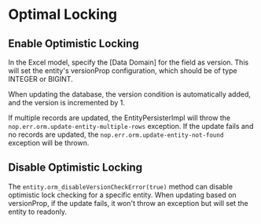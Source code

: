 # Optimal Locking

## Enable Optimistic Locking

In the Excel model, specify the [Data Domain] for the field as version. This will set the entity's versionProp configuration, which should be of type INTEGER or BIGINT.

When updating the database, the version condition is automatically added, and the version is incremented by 1.

If multiple records are updated, the EntityPersisterImpl will throw the `nop.err.orm.update-entity-multiple-rows` exception.
If the update fails and no records are updated, the `nop.err.orm.update-entity-not-found` exception will be thrown.

## Disable Optimistic Locking

The `entity.orm_disableVersionCheckError(true)` method can disable optimistic lock checking for a specific entity. When updating based on versionProp, if the update fails, it won't throw an exception but will set the entity to readonly.
